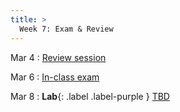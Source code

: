 ```yaml
---
title: >
  Week 7: Exam & Review 
---
```


Mar 4
: [Review session](#)

Mar 6
: [In-class exam](#)

Mar 8
: **Lab**{: .label .label-purple } [TBD](#)

